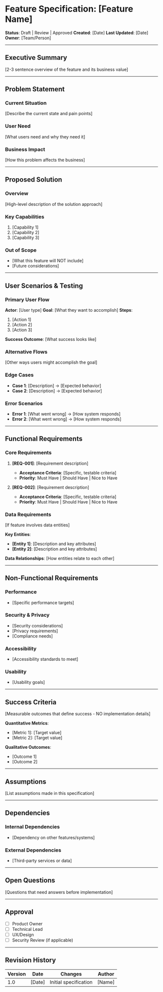 # Feature Specification: [Feature Name]

**Status**: Draft | Review | Approved
**Created**: [Date]
**Last Updated**: [Date]
**Owner**: [Team/Person]

---

## Executive Summary

[2-3 sentence overview of the feature and its business value]

---

## Problem Statement

### Current Situation
[Describe the current state and pain points]

### User Need
[What users need and why they need it]

### Business Impact
[How this problem affects the business]

---

## Proposed Solution

### Overview
[High-level description of the solution approach]

### Key Capabilities
1. [Capability 1]
2. [Capability 2]
3. [Capability 3]

### Out of Scope
- [What this feature will NOT include]
- [Future considerations]

---

## User Scenarios & Testing

### Primary User Flow
**Actor**: [User type]
**Goal**: [What they want to accomplish]
**Steps**:
1. [Action 1]
2. [Action 2]
3. [Action 3]

**Success Outcome**: [What success looks like]

### Alternative Flows
[Other ways users might accomplish the goal]

### Edge Cases
- **Case 1**: [Description] → [Expected behavior]
- **Case 2**: [Description] → [Expected behavior]

### Error Scenarios
- **Error 1**: [What went wrong] → [How system responds]
- **Error 2**: [What went wrong] → [How system responds]

---

## Functional Requirements

### Core Requirements
1. **[REQ-001]**: [Requirement description]
   - **Acceptance Criteria**: [Specific, testable criteria]
   - **Priority**: Must Have | Should Have | Nice to Have

2. **[REQ-002]**: [Requirement description]
   - **Acceptance Criteria**: [Specific, testable criteria]
   - **Priority**: Must Have | Should Have | Nice to Have

### Data Requirements
[If feature involves data entities]

**Key Entities**:
- **[Entity 1]**: [Description and key attributes]
- **[Entity 2]**: [Description and key attributes]

**Data Relationships**: [How entities relate to each other]

---

## Non-Functional Requirements

### Performance
- [Specific performance targets]

### Security & Privacy
- [Security considerations]
- [Privacy requirements]
- [Compliance needs]

### Accessibility
- [Accessibility standards to meet]

### Usability
- [Usability goals]

---

## Success Criteria

[Measurable outcomes that define success - NO implementation details]

**Quantitative Metrics**:
- [Metric 1]: [Target value]
- [Metric 2]: [Target value]

**Qualitative Outcomes**:
- [Outcome 1]
- [Outcome 2]

---

## Assumptions

[List assumptions made in this specification]

---

## Dependencies

### Internal Dependencies
- [Dependency on other features/systems]

### External Dependencies
- [Third-party services or data]

---

## Open Questions

[Questions that need answers before implementation]

---

## Approval

- [ ] Product Owner
- [ ] Technical Lead
- [ ] UX/Design
- [ ] Security Review (if applicable)

---

## Revision History

| Version | Date | Changes | Author |
|---------|------|---------|--------|
| 1.0 | [Date] | Initial specification | [Name] |
